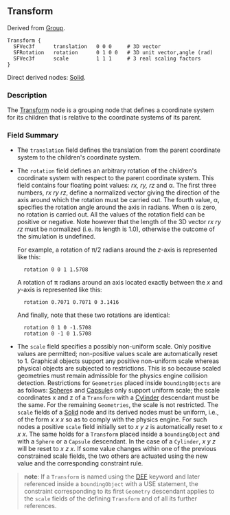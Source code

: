 ## Transform

Derived from [Group](#group).

```
Transform {
  SFVec3f      translation   0 0 0     # 3D vector
  SFRotation   rotation      0 1 0 0   # 3D unit vector,angle (rad)
  SFVec3f      scale         1 1 1     # 3 real scaling factors
}
```

Direct derived nodes: [Solid](#solid).

### Description

The [Transform](#transform) node is a grouping node that defines a coordinate
system for its children that is relative to the coordinate systems of its
parent.

### Field Summary

- The `translation` field defines the translation from the parent coordinate
system to the children's coordinate system.

- The `rotation` field defines an arbitrary rotation of the children's coordinate
system with respect to the parent coordinate system. This field contains four
floating point values: *rx, ry, rz* and α. The first three numbers, *rx ry rz*,
define a normalized vector giving the direction of the axis around which the
rotation must be carried out. The fourth value, α, specifies the rotation angle
around the axis in radians. When α is zero, no rotation is carried out. All the
values of the rotation field can be positive or negative. Note however that the
length of the 3D vector *rx ry rz* must be normalized (i.e. its length is 1.0),
otherwise the outcome of the simulation is undefined.

    For example, a rotation of π/2 radians around the *z*-axis is represented like
    this:

        rotation 0 0 1 1.5708

    A rotation of π radians around an axis located exactly between the *x* and
    *y*-axis is represented like this:

        rotation 0.7071 0.7071 0 3.1416

    And finally, note that these two rotations are identical:

        rotation 0 1 0 -1.5708
        rotation 0 -1 0 1.5708

- The `scale` field specifies a possibly non-uniform scale. Only positive values
are permitted; non-positive values scale are automatically reset to 1. Graphical
objects support any positive non-uniform scale whereas physical objects are
subjected to restrictions. This is so because scaled geometries must remain
admissible for the physics engine collision detection. Restrictions for
`Geometries` placed inside `boundingObjects` are as follows: [Sphere](#sphere)s
and [Capsule](#capsule)s only support uniform scale; the scale coordinates x and
z of a `Transform` with a [Cylinder](#cylinder) descendant must be the same. For
the remaining `Geometries`, the scale is not restricted. The `scale` fields of a
[Solid](#solid) node and its derived nodes must be uniform, i.e., of the form *x
x x* so as to comply with the physics engine. For such nodes a positive `scale`
field initially set to *x y z* is automatically reset to *x x x*. The same holds
for a `Transform` placed inside a `boundingObject` and with a `Sphere` or a
`Capsule` descendant. In the case of a `Cylinder`, *x y z* will be reset to *x z
x*. If some value changes within one of the previous constrained scale fields,
the two others are actuated using the new value and the corresponding constraint
rule.

> **note**:
If a `Transform` is named using the [DEF](#def-and-use) keyword and later
referenced inside a `boundingObject` with a USE statement, the constraint
corresponding to its first `Geometry` descendant applies to the `scale` fields
of the defining `Transform` and of all its further references.

